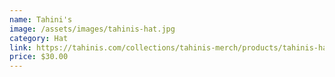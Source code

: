 ```yaml
---
name: Tahini's
image: /assets/images/tahinis-hat.jpg
category: Hat
link: https://tahinis.com/collections/tahinis-merch/products/tahinis-hat
price: $30.00
---
```

